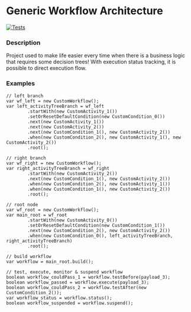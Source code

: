 # Generic Workflow Architecture
[![Tests](https://github.com/francudina/Generic-Workflow-Architecture/actions/workflows/tests.yaml/badge.svg)](https://github.com/francudina/Generic-Workflow-Architecture/actions/workflows/tests.yaml)


### Description
Project used to make life easier every time when there is a business logic that requires some decision trees! 
With execution status tracking, it is possible to direct execution flow.

### Examples
```
// left branch
var wf_left = new CustomWorkflow();
var left_activityTreeBranch = wf_left
        .startWith(new CustomActivity_1())
        .setOrResetDefaultCondition(new CustomCondition_0())
        .next(new CustomActivity_1())
        .next(new CustomActivity_2())
        .next(new CustomCondition_1(), new CustomActivity_2())
        .when(new CustomCondition_2(), new CustomActivity_1(), new CustomActivity_2())
        .root();

// right branch
var wf_right = new CustomWorkflow();
var right_activityTreeBranch = wf_right
        .startWith(new CustomActivity_2())
        .next(new CustomCondition_1(), new CustomActivity_2())
        .when(new CustomCondition_2(), new CustomActivity_1())
        .when(new CustomCondition_1(), new CustomActivity_2())
        .root();

// root node
var wf_root = new CustomWorkflow();
var main_root = wf_root
        .startWith(new CustomActivity_0())
        .setOrResetDefaultCondition(new CustomCondition_1())
        .next(new CustomCondition_2(), new CustomActivity_2())
        .when(new CustomCondition_0(), left_activityTreeBranch, right_activityTreeBranch)
        .root();
    
// build workflow
var workflow = main_root.build();

// test, execute, monitor & suspend workflow
boolean workflow_couldPass_1 = workflow.testBefore(payload_3);
boolean workflow_passed = workflow.execute(payload_3);
boolean workflow_couldPass_2 = workflow.testAfter(new CustomCondition_2());
var workflow_status = workflow.status();
boolean workflow_suspended = workflow.suspend();
```
